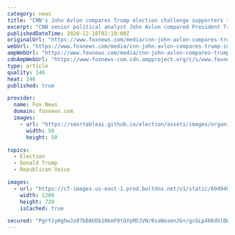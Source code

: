 ```yaml
---
category: news
title: "CNN's John Avlon compares Trump election challenge supporters to 'Confederates'"
excerpt: "CNN senior political analyst John Avlon compared President Trump and supporters of his ongoing efforts to challenge the results of the 2020 presidential election to \"Confederates\" in support of slavery."
publishedDateTime: 2020-12-10T02:19:00Z
originalUrl: "https://www.foxnews.com/media/cnn-john-avlon-compares-trump-supporters-confederates"
webUrl: "https://www.foxnews.com/media/cnn-john-avlon-compares-trump-supporters-confederates"
ampWebUrl: "https://www.foxnews.com/media/cnn-john-avlon-compares-trump-supporters-confederates.amp"
cdnAmpWebUrl: "https://www-foxnews-com.cdn.ampproject.org/c/s/www.foxnews.com/media/cnn-john-avlon-compares-trump-supporters-confederates.amp"
type: article
quality: 146
heat: 146
published: true

provider:
  name: Fox News
  domain: foxnews.com
  images:
    - url: "https://smartableai.github.io/election/assets/images/organizations/foxnews.com-50x50.jpg"
      width: 50
      height: 50

topics:
  - Election
  - Donald Trump
  - Republican Voice

images:
  - url: "https://cf-images.us-east-1.prod.boltdns.net/v1/static/694940094001/0089e4b9-29c4-49b8-8005-562d83395371/4dee8747-4a34-412f-8c8e-6c396e994b06/1280x720/match/image.jpg"
    width: 1280
    height: 720
    isCached: true

secured: "PgrYJyHghwJz87bDAhDb10kmF0tGYpM5JVN/0saNosmnJG+/gcGLp4kKdhlDWFmecjoQkHsaeO8GgyUkw3lW4yAu2Cg1L/7mbiIQK/TWw2GA+ot6cIMhFEiSQwJneVRVMOtPi27WLP/5AS9lbixSAnQ5/QbMZ9DufGnkZZULCckh6kq9FRzay965GCZykfQNn+rjlq7dERaIhzdYgXPR+kBJqy2gFBhAWXhcu5oiZVCe7UR9N0qdj2E5Jv1fnNDF9f/Xv4EyHfWftHyUQMfAI14whn8nByo7ddMviTo5Nt7GruMcNTduFr+fxnwWwVxUc2B/kstxzmkBsKTi9DrbrIEDKVFe45AoN3P0I0VovFs=;UlrzyzDdFw3K6Pi26YcMEA=="
---
```


